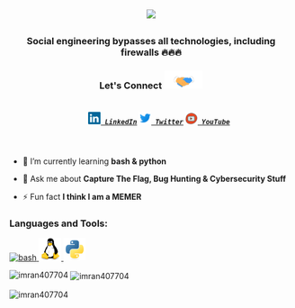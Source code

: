 <h1 align="center"></h1>
<h1 align="center">
  <a href="https://git.io/typing-svg">
    <img src="https://readme-typing-svg.herokuapp.com/?lines=Heya%20👋%20I%20am%20Imran%20Shaikh&center=true&size=30">
  </a>
</h1>

<h3 align="center">Social engineering bypasses all technologies, including firewalls 🔥🔥🔥</h3>


<h3 align="center">Let's Connect <img src="https://github.com/Imran407704/imran407704/blob/main/images/handshake.gif" height="32px"></h3>
<h5 align="center">
  <code>
    <a href="https://www.linkedin.com/in/imran407704/" title="LinkedIn Profile"><img height="22" width="22" src="https://github.com/Imran407704/imran407704/blob/main/images/linkedin.svg"> LinkedIn</a></code>
  <code><a href="https://twitter.com/imran407704" title="Twitter Profile"><img height="22" width="22" src="https://github.com/Imran407704/imran407704/blob/main/images/twitter.svg"> Twitter</a></code>
  <code><a href="https://www.youtube.com/channel/UCpksfS6N1ZOVfZp2SC1eMpA"><img alt="YouTube" title="YouTube" height="22" width="22" src="https://github.com/Imran407704/imran407704/blob/main/images/youtube.svg"> YouTube</a></code>
</h5>
<br>


- 🌱 I’m currently learning **bash & python**

- 💬 Ask me about **Capture The Flag, Bug Hunting & Cybersecurity Stuff**

- ⚡ Fun fact **I think I am a MEMER**


<h3 align="left">Languages and Tools:</h3>
<p align="left"> <a href="https://www.gnu.org/software/bash/" target="_blank" rel="noreferrer"> <img src="https://www.vectorlogo.zone/logos/gnu_bash/gnu_bash-icon.svg" alt="bash" width="40" height="40"/> </a> <a href="https://www.linux.org/" target="_blank" rel="noreferrer"> <img src="https://raw.githubusercontent.com/devicons/devicon/master/icons/linux/linux-original.svg" alt="linux" width="40" height="40"/> </a> <a href="https://www.python.org" target="_blank" rel="noreferrer"> <img src="https://raw.githubusercontent.com/devicons/devicon/master/icons/python/python-original.svg" alt="python" width="40" height="40"/> </a> </p>

<p><img align="left" src="https://github-readme-stats.vercel.app/api/top-langs?username=imran407704&show_icons=true&locale=en&layout=compact" alt="imran407704" /></p>

<p>&nbsp;<img align="center" src="https://github-readme-stats.vercel.app/api?username=imran407704&show_icons=true&locale=en" alt="imran407704" /></p>

<p><img align="center" src="https://github-readme-streak-stats.herokuapp.com/?user=imran407704&" alt="imran407704" /></p>

